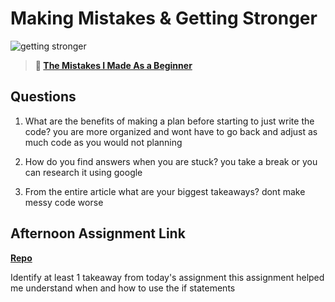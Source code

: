 # Making Mistakes & Getting Stronger

![getting stronger](https://bcw.blob.core.windows.net/public/img/lesson-images/js-bootcamp-logo.jpg)

> **📖 [The Mistakes I Made As a Beginner](https://codeworksacademy.com/fs-student-guide/resources/wk2/06-Coding-Mistakes)**

## Questions

1. What are the benefits of making a plan before starting to just write the code? you are more organized and wont have to go back and adjust as much code as you would not planning

2. How do you find answers when you are stuck?
you take a break or you can research it using google
3. From the entire article what are your biggest takeaways?
dont make messy code worse

## Afternoon Assignment Link

**[Repo](https://github.com/calvinthurst/boss-monster)**

Identify at least 1 takeaway from today's assignment
this assignment helped me understand when and how to use the if statements